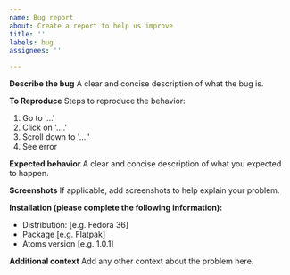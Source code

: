```yaml
---
name: Bug report
about: Create a report to help us improve
title: ''
labels: bug
assignees: ''

---
```


**Describe the bug**
A clear and concise description of what the bug is.

**To Reproduce**
Steps to reproduce the behavior:
1. Go to '...'
2. Click on '....'
3. Scroll down to '....'
4. See error

**Expected behavior**
A clear and concise description of what you expected to happen.

**Screenshots**
If applicable, add screenshots to help explain your problem.

**Installation (please complete the following information):**
 - Distribution: [e.g. Fedora 36]
 - Package [e.g. Flatpak]
- Atoms version [e.g. 1.0.1]

**Additional context**
Add any other context about the problem here.
